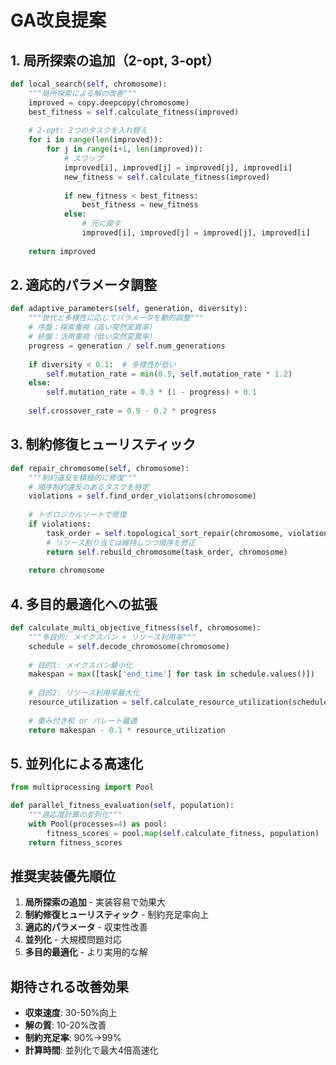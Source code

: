 # GA改良提案

## 1. 局所探索の追加（2-opt, 3-opt）
```python
def local_search(self, chromosome):
    """局所探索による解の改善"""
    improved = copy.deepcopy(chromosome)
    best_fitness = self.calculate_fitness(improved)
    
    # 2-opt: 2つのタスクを入れ替え
    for i in range(len(improved)):
        for j in range(i+1, len(improved)):
            # スワップ
            improved[i], improved[j] = improved[j], improved[i]
            new_fitness = self.calculate_fitness(improved)
            
            if new_fitness < best_fitness:
                best_fitness = new_fitness
            else:
                # 元に戻す
                improved[i], improved[j] = improved[j], improved[i]
    
    return improved
```

## 2. 適応的パラメータ調整
```python
def adaptive_parameters(self, generation, diversity):
    """世代と多様性に応じてパラメータを動的調整"""
    # 序盤：探索重視（高い突然変異率）
    # 終盤：活用重視（低い突然変異率）
    progress = generation / self.num_generations
    
    if diversity < 0.1:  # 多様性が低い
        self.mutation_rate = min(0.5, self.mutation_rate * 1.2)
    else:
        self.mutation_rate = 0.3 * (1 - progress) + 0.1
    
    self.crossover_rate = 0.9 - 0.2 * progress
```

## 3. 制約修復ヒューリスティック
```python
def repair_chromosome(self, chromosome):
    """制約違反を積極的に修復"""
    # 順序制約違反のあるタスクを特定
    violations = self.find_order_violations(chromosome)
    
    # トポロジカルソートで修復
    if violations:
        task_order = self.topological_sort_repair(chromosome, violations)
        # リソース割り当ては維持しつつ順序を修正
        return self.rebuild_chromosome(task_order, chromosome)
    
    return chromosome
```

## 4. 多目的最適化への拡張
```python
def calculate_multi_objective_fitness(self, chromosome):
    """多目的: メイクスパン + リソース利用率"""
    schedule = self.decode_chromosome(chromosome)
    
    # 目的1: メイクスパン最小化
    makespan = max([task['end_time'] for task in schedule.values()])
    
    # 目的2: リソース利用率最大化
    resource_utilization = self.calculate_resource_utilization(schedule)
    
    # 重み付き和 or パレート最適
    return makespan - 0.1 * resource_utilization
```

## 5. 並列化による高速化
```python
from multiprocessing import Pool

def parallel_fitness_evaluation(self, population):
    """適応度計算の並列化"""
    with Pool(processes=4) as pool:
        fitness_scores = pool.map(self.calculate_fitness, population)
    return fitness_scores
```

## 推奨実装優先順位

1. **局所探索の追加** - 実装容易で効果大
2. **制約修復ヒューリスティック** - 制約充足率向上
3. **適応的パラメータ** - 収束性改善
4. **並列化** - 大規模問題対応
5. **多目的最適化** - より実用的な解

## 期待される改善効果

- **収束速度**: 30-50%向上
- **解の質**: 10-20%改善
- **制約充足率**: 90%→99%
- **計算時間**: 並列化で最大4倍高速化